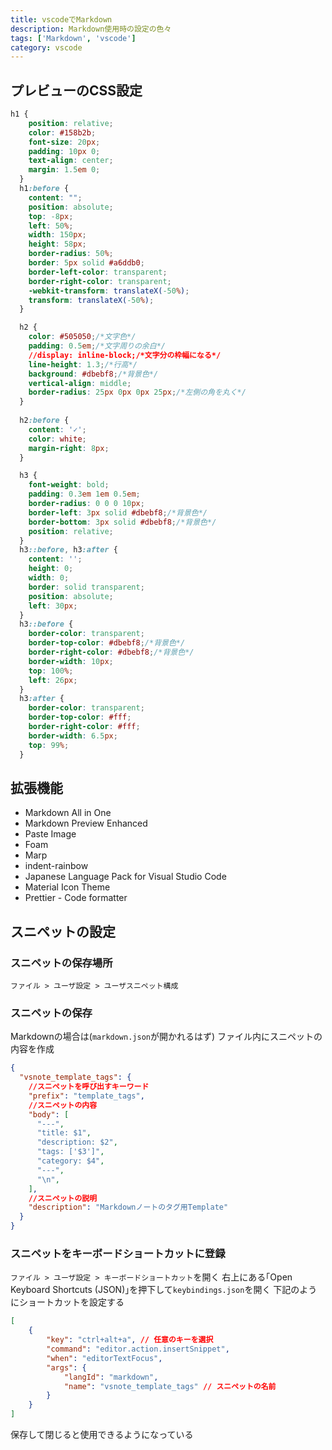 ```yaml
---
title: vscodeでMarkdown
description: Markdown使用時の設定の色々
tags: ['Markdown', 'vscode']
category: vscode
---
```


## プレビューのCSS設定

```css
h1 {
    position: relative;
    color: #158b2b;
    font-size: 20px;
    padding: 10px 0;
    text-align: center;
    margin: 1.5em 0;
  }
  h1:before {
    content: "";
    position: absolute;
    top: -8px;
    left: 50%;
    width: 150px;
    height: 58px;
    border-radius: 50%;
    border: 5px solid #a6ddb0;
    border-left-color: transparent;
    border-right-color: transparent;
    -webkit-transform: translateX(-50%);
    transform: translateX(-50%);
  }

  h2 {
    color: #505050;/*文字色*/
    padding: 0.5em;/*文字周りの余白*/
    //display: inline-block;/*文字分の枠幅になる*/
    line-height: 1.3;/*行高*/
    background: #dbebf8;/*背景色*/
    vertical-align: middle;
    border-radius: 25px 0px 0px 25px;/*左側の角を丸く*/
  }
  
  h2:before {
    content: '✓';
    color: white;
    margin-right: 8px;
  }

  h3 {
    font-weight: bold;
    padding: 0.3em 1em 0.5em;
    border-radius: 0 0 0 10px;
    border-left: 3px solid #dbebf8;/*背景色*/
    border-bottom: 3px solid #dbebf8;/*背景色*/
    position: relative;
  }
  h3::before, h3:after {
    content: '';
    height: 0;
    width: 0;
    border: solid transparent;
    position: absolute;
    left: 30px;
  }
  h3::before {
    border-color: transparent;
    border-top-color: #dbebf8;/*背景色*/
    border-right-color: #dbebf8;/*背景色*/
    border-width: 10px;
    top: 100%;
    left: 26px;
  }
  h3:after {
    border-color: transparent;
    border-top-color: #fff;
    border-right-color: #fff;
    border-width: 6.5px;
    top: 99%;
  }
```

## 拡張機能

- Markdown All in One
- Markdown Preview Enhanced
- Paste Image
- Foam
- Marp
- indent-rainbow
- Japanese Language Pack for Visual Studio Code
- Material Icon Theme
- Prettier - Code formatter

## スニペットの設定

### スニペットの保存場所

`ファイル > ユーザ設定 > ユーザスニペット構成`

### スニペットの保存

Markdownの場合は(`markdown.json`が開かれるはず)
ファイル内にスニペットの内容を作成

```json
{
  "vsnote_template_tags": {
    //スニペットを呼び出すキーワード
    "prefix": "template_tags",
    //スニペットの内容
    "body": [
      "---",
      "title: $1",
      "description: $2",
      "tags: ['$3']",
      "category: $4",
      "---",
      "\n",
    ],
    //スニペットの説明
    "description": "Markdownノートのタグ用Template"
  }
}
```

### スニペットをキーボードショートカットに登録

`ファイル > ユーザ設定 > キーボードショートカット`を開く
右上にある｢Open Keyboard Shortcuts (JSON)｣を押下して`keybindings.json`を開く
下記のようにショートカットを設定する

```json
[
    {
        "key": "ctrl+alt+a", // 任意のキーを選択
        "command": "editor.action.insertSnippet",
        "when": "editorTextFocus",
        "args": {
            "langId": "markdown",
            "name": "vsnote_template_tags" // スニペットの名前
        }
    }
]

```

保存して閉じると使用できるようになっている
